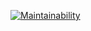 [![Maintainability](https://api.codeclimate.com/v1/badges/d60f15b1f5f1facc303f/maintainability)](https://codeclimate.com/github/alextula26/frontend-project-lvl3/maintainability)
